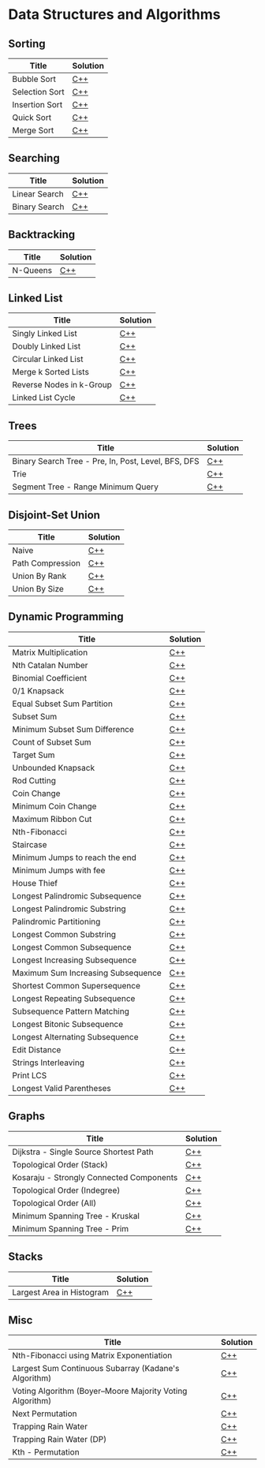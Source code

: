 # Data Structures and Algorithms

## Sorting

| Title | Solution |
| ----- | -------- |
| Bubble Sort | [C++](./sort/bubble.cpp) |
| Selection Sort | [C++](./sort/selection.cpp) |
| Insertion Sort | [C++](./sort/insertion.cpp) |
| Quick Sort | [C++](./sort/quick.cpp) |
| Merge Sort | [C++](./sort/merge.cpp) |

## Searching

| Title | Solution | 
| ----- | -------- |
| Linear Search | [C++](./search/linear.cpp) |
| Binary Search | [C++](./search/binary.cpp) |

## Backtracking

| Title | Solution |
| ----- | -------- |
| N-Queens | [C++](./backtracking/n_queens.cpp) |

## Linked List

| Title | Solution |
| ----- | -------- |
| Singly Linked List | [C++](./linkedlist/singly.cpp) |
| Doubly Linked List | [C++](./linkedlist/doubly.cpp) |
| Circular Linked List | [C++](./linkedlist/circular.cpp) |
| Merge k Sorted Lists | [C++](./linkedlist/merge_k_sorted_list.cpp) |
| Reverse Nodes in k-Group | [C++](./linkedlist/reverse_nodes_in_k_group.cpp) |
| Linked List Cycle | [C++](./linkedlist/linked_list_cycle.cpp) |

## Trees

| Title | Solution |
| ----- | -------- |
| Binary Search Tree - Pre, In, Post, Level, BFS, DFS | [C++](./trees/bst.cpp) |
| Trie | [C++](./trees/trie.cpp) |
| Segment Tree - Range Minimum Query | [C++](./trees/segment_tree_rmq.cpp) |

## Disjoint-Set Union

| Title | Solution |
| ----- | -------- |
| Naive | [C++](./dsu/naive_dsu.cpp) |
| Path Compression | [C++](./dsu/path_compression.cpp) |
| Union By Rank | [C++](./dsu/union_by_rank.cpp) |
| Union By Size | [C++](./dsu/union_by_size.cpp) |

## Dynamic Programming

| Title | Solution |
| ----- | -------- |
| Matrix Multiplication | [C++](./dp/matrix_multiplication.cpp) |
| Nth Catalan Number | [C++](./dp/nth-catalan.cpp) |
| Binomial Coefficient | [C++](./dp/binomial_coefficient.cpp) |
| 0/1 Knapsack | [C++](./dp/01_knapsack.cpp) |
| Equal Subset Sum Partition | [C++](./dp/equal_subset_sum_partition.cpp) |
| Subset Sum | [C++](./dp/subset_sum.cpp) |
| Minimum Subset Sum Difference | [C++](./dp/min_subset_sum_difference.cpp) |
| Count of Subset Sum | [C++](./dp/count_subset_sum.cpp) |
| Target Sum | [C++](./dp/target_sum.cpp) |
| Unbounded Knapsack | [C++](./dp/unbounded_knapsack.cpp) |
| Rod Cutting | [C++](./dp/rod_cutting.cpp) |
| Coin Change | [C++](./dp/coin_change.cpp) |
| Minimum Coin Change | [C++](./dp/min_coin_change.cpp) |
| Maximum Ribbon Cut | [C++](./dp/max_ribbon_cut.cpp) |
| Nth-Fibonacci | [C++](./dp/nth-fibonacci.cpp) |
| Staircase | [C++](./dp/staircase.cpp) |
| Minimum Jumps to reach the end | [C++](./dp/min_jumps.cpp) |
| Minimum Jumps with fee | [C++](./dp/min_jumps_with_fee.cpp) |
| House Thief | [C++](./dp/house_thief.cpp) |
| Longest Palindromic Subsequence | [C++](./dp/longest_palindromic_subsequence.cpp) |
| Longest Palindromic Substring | [C++](./dp/longest_palindromic_substring.cpp) |
| Palindromic Partitioning | [C++](./dp/palindromic_partitioning.cpp) |
| Longest Common Substring | [C++](./dp/longest_common_substring.cpp) |
| Longest Common Subsequence | [C++](./dp/longest_common_subsequence.cpp) |
| Longest Increasing Subsequence | [C++](./dp/longest_increasing_subsequence.cpp) |
| Maximum Sum Increasing Subsequence | [C++](./dp/max_sum_lis.cpp) |
| Shortest Common Supersequence | [C++](./dp/shortest_common_supersequence.cpp) |
| Longest Repeating Subsequence | [C++](./dp/longest_repeating_subsequence.cpp) |
| Subsequence Pattern Matching | [C++](./dp/subsequence_pattern_matching.cpp) |
| Longest Bitonic Subsequence | [C++](./dp/longest_bitonic_subsequence.cpp) |
| Longest Alternating Subsequence | [C++](./dp/longest_alternating_subsequence.cpp) |
| Edit Distance | [C++](./dp/edit_distance.cpp) |
| Strings Interleaving | [C++](./dp/strings_interleaving.cpp) |
| Print LCS | [C++](./dp/print_lcs.cpp) |
| Longest Valid Parentheses | [C++](./dp/longest_valid_parentheses.cpp) |

## Graphs

| Title | Solution |
| ----- | -------- |
| Dijkstra - Single Source Shortest Path | [C++](./graphs/dijkstra.cpp) |
| Topological Order (Stack) | [C++](./graphs/topological_stack.cpp) |
| Kosaraju - Strongly Connected Components| [C++](./graphs/kosaraju.cpp) |
| Topological Order (Indegree) | [C++](./graphs/topological_indegree.cpp) |
| Topological Order (All) | [C++](./graphs/topological_all.cpp) |
| Minimum Spanning Tree - Kruskal | [C++](./graphs/kruskal.cpp) |
| Minimum Spanning Tree - Prim | [C++](./graphs/prim.cpp) |

## Stacks

| Title | Solution |
| ----- | -------- |
| Largest Area in Histogram | [C++](./stacks/largest_area_in_histogram.cpp) |

## Misc

| Title | Solution |
| ----- | -------- |
| Nth-Fibonacci using Matrix Exponentiation | [C++](./misc/nth_fib_matrix_exponentiation.cpp) |
| Largest Sum Continuous Subarray (Kadane's Algorithm) | [C++](./misc/largest_sum_continuous_subarray.cpp) |
| Voting Algorithm (Boyer–Moore Majority Voting Algorithm) | [C++](./misc/voting_algorithm.cpp) |
| Next Permutation | [C++](./misc/next_permutation.cpp) |
| Trapping Rain Water | [C++](./misc/trapping_rain_water.cpp) |
| Trapping Rain Water (DP) | [C++](./misc/trapping_rain_water_dp.cpp) |
| Kth - Permutation | [C++](./misc/kth_permutation.cpp) |